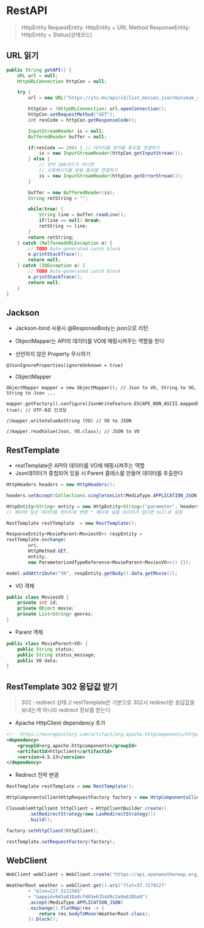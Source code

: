 # RestAPI

> HttpEntity
> RequestEntity: HttpEntity + URI, Method
> ResponseEntity: HttpEntity + Status(상태코드)

## URL 읽기

```java
public String getAPI() {
	URL url = null;
	HttpURLConnection httpCon = null;

	try {
		url = new URL("https://yts.mx/api/v2/list_movies.json?minimum_rating=8&sort_by=year/");

		httpCon = (HttpURLConnection) url.openConnection();
		httpCon.setRequestMethod("GET");
		int resCode = httpCon.getResponseCode();

		InputStreamReader is = null;
		BufferedReader buffer = null;

		if(resCode == 200) { // 데이터를 받아올 통로를 연결하기
			is = new InputStreamReader(httpCon.getInputStream());
		} else {
			// 만약 200코드가 아니면
			// 오류메시지를 받을 통로를 연결하기
			is = new InputStreamReader(httpCon.getErrorStream());
		}

		buffer = new BufferedReader(is);
		String retString = "";

		while(true) {
			String line = buffer.readLine();
			if(line == null) break;
			retString += line;
		}
		return retString;
	} catch (MalformedURLException e) {
		// TODO Auto-generated catch block
		e.printStackTrace();
		return null;
	} catch (IOException e) {
		// TODO Auto-generated catch block
		e.printStackTrace();
		return null;
	}
}
```

## Jackson

- Jackson-bind 사용시 @ResponseBody는 json으로 리턴

- ObjectMapper는 API의 데이터를 VO에 매핑시켜주는 역할을 한다

* 선언하지 않은 Property 무시하기

```
@JsonIgnoreProperties(ignoreUnknown = true)
```

- ObjectMapper

```
ObjectMapper mapper = new ObjectMapper(); // Json to VO, String to VO, String to Json ...

mapper.getFactory().configure(JsonWriteFeature.ESCAPE_NON_ASCII.mappedFeature(), true); // UTF-8로 인코딩

//mapper.writeValueAsString (VO) // VO to JSON

//mapper.readValue(Json, VO.class); // JSON to VO
```

## RestTemplate

- restTemplate은 API의 데이터를 VO에 매핑시켜주는 역할
- Json데이터가 중첩되어 있을 시 Parent 클래스를 만들어 데이터를 추출한다

```java
HttpHeaders headers = new HttpHeaders();

headers.setAccept(Collections.singletonList(MediaType.APPLICATION_JSON));

HttpEntity<String> entity = new HttpEntity<String>("parameter", headers);
// 헤더에 넣은 데이터를 엔티티로 변환 * 헤더에 넣을 데이터가 없다면 null로 설정

RestTemplate restTemplate  = new RestTemplate();

ResponseEntity<MovieParent<MoviesVO>> respEntity =
restTemplate.exchange(
		uri,
		HttpMethod.GET,
		entity,
		new ParameterizedTypeReference<MovieParent<MoviesVO>>() {});

model.addAttribute("VO", respEntity.getBody().data.getMovie());
```

- VO 객체

```java
public class MoviesVO {
	private int id;
	private Object movie;
	private List<String> genres;
}
```

- Parent 객체

```java
public class MovieParent<VO> {
	public String status;
	public String status_message;
	public VO data;
}
```

## RestTemplate 302 응답값 받기

> 302 : redirect 상태 // restTemplate은 기본으로 302시 redirect된 응답값을 보내는게 아니라 redirect 정보를 받는다

- Apache HttpClient dependency 추가

```xml
<!-- https://mvnrepository.com/artifact/org.apache.httpcomponents/httpclient -->
<dependency>
    <groupId>org.apache.httpcomponents</groupId>
    <artifactId>httpclient</artifactId>
    <version>4.5.13</version>
</dependency>
```

- Redirect 전략 변경

```java
RestTemplate restTemplate = new RestTemplate();

HttpComponentsClientHttpRequestFactory factory = new HttpComponentsClientHttpRequestFactory();

CloseableHttpClient httpClient = HttpClientBuilder.create()
        .setRedirectStrategy(new LaxRedirectStrategy())
        .build();

factory.setHttpClient(httpClient);

restTemplate.setRequestFactory(factory);
```

## WebClient

```java
WebClient webClient = WebClient.create("https://api.openweathermap.org/data/2.5/weather");

WeatherRoot weather = webClient.get().uri("?lat=37.7278127"
        + "&lon=127.5112565"
        + "&appid=945a820a0cfd85e6354d9c2a9a628ba9")
        .accept(MediaType.APPLICATION_JSON)
        .exchange().flatMap(res -> {
            return res.bodyToMono(WeatherRoot.class);
        }).block();
```
